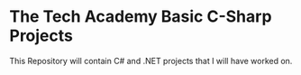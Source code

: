 # The Tech Academy Basic C-Sharp Projects
 <p>This Repository will contain C# and .NET projects that I will have worked on.</p>
